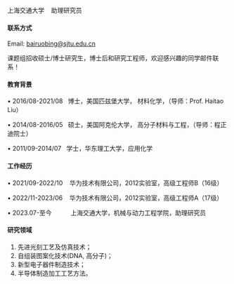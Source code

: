 上海交通大学    助理研究员

#### 联系方式

Email: bairuobing@sjtu.edu.cn

课题组招收硕士/博士研究生，博士后和研究工程师，欢迎感兴趣的同学邮件联系！

#### 教育背景

• 2016/08-2021/08   博士，美国匹兹堡大学， 材料化学，（导师：Prof. Haitao Liu）            

• 2014/08-2016/05   硕士，美国阿克伦大学， 高分子材料与工程，（导师：程正迪院士）  

• 2011/09-2014/07   学士，华东理工大学，应用化学

#### 工作经历

• 2021/09-2022/10    华为技术有限公司，2012实验室，高级工程师B（16级）

• 2022/11-2023/06    华为技术有限公司，2012实验室，高级工程师A（17级）

• 2023.07-至今           上海交通大学，机械与动力工程学院，助理研究员

#### 研究领域

1. 先进光刻工艺及仿真技术；
2. 自组装图案化技术(DNA, 高分子)；
3. 新型电子器件制造技术；
4. 半导体制造加工工艺方法。
